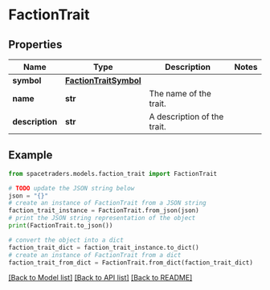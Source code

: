 # FactionTrait


## Properties

Name | Type | Description | Notes
------------ | ------------- | ------------- | -------------
**symbol** | [**FactionTraitSymbol**](FactionTraitSymbol.md) |  | 
**name** | **str** | The name of the trait. | 
**description** | **str** | A description of the trait. | 

## Example

```python
from spacetraders.models.faction_trait import FactionTrait

# TODO update the JSON string below
json = "{}"
# create an instance of FactionTrait from a JSON string
faction_trait_instance = FactionTrait.from_json(json)
# print the JSON string representation of the object
print(FactionTrait.to_json())

# convert the object into a dict
faction_trait_dict = faction_trait_instance.to_dict()
# create an instance of FactionTrait from a dict
faction_trait_from_dict = FactionTrait.from_dict(faction_trait_dict)
```
[[Back to Model list]](../README.md#documentation-for-models) [[Back to API list]](../README.md#documentation-for-api-endpoints) [[Back to README]](../README.md)


